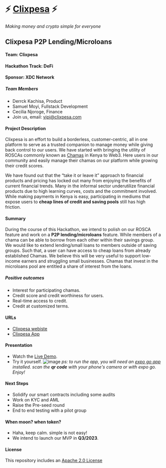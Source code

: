 # ⚡ [Clixpesa](clixpesa.com) ⚡

_Making money and crypto simple for everyone_

## Clixpesa P2P Lending/Microloans

#### Team: Clixpesa

#### Hackathon Track: DeFi
#### Sponsor: XDC Network

##### Team Members

- Derrck Kachisa, Product
- Samuel Moyi, Fullstack Development
- Cecilia Njoroge, Finance
- Join us, email: vipi@clixpesa.com

#### Project Description

Clixpesa is an effort to build a borderless, customer-centric, all in one platform to serve as a trusted companion to manage money while giving back control to our users. We have started with bringing the utility of ROSCAs commonly known as [Chamas](<https://en.wikipedia.org/wiki/Chama_(investment)>) in Kenya to Web3. Here users in our community and easily manage their chamas on our platform while growing their credit scores.

We have found out that the “take it or leave it” approach to financial products and pricing has locked out many from enjoying the benefits of current financial trends. Many in the informal sector underutilize financial products due to high learning curves, costs and the commitment involved. While making payments in Kenya is easy, participating in mediums that expose users to **cheap lines of credit and saving pools** still has high friction.

#### Summary

During the course of this Hackathon, we intend to polish on our ROSCA feature and work on a **P2P lending/microloans** feature.
While members of a chama can be able to borrow from each other within their savings group. We would like to extend lending/small loans to members outside of saving groups. Such that, a user can have access to cheap loans from already established Chamas. We believe this will be very useful to support low-income earners and struggling small businesses. Chamas that invest in the microloans pool are entitled a share of interest from the loans.

##### Positive outcomes

- Interest for participating chamas.
- Credit score and credit worthiness for users.
- Real-time access to credit.
- Credit at customized terms.

#### URLs

- [Clixpesa webiste](clixpesa.com)
- [Clixpesa App](https://expo.dev/@kachdn/clix-consensus?serviceType=classic&distribution=expo-go)

#### Presentation

- Watch the [Live Demo](https://youtu.be/zrspj_y1zNA).
- Try it yourself.
![image](https://github.com/clixpesa/consensus-2023-web3athon/assets/17332607/6e14247e-d1f9-4a67-86a5-f48af790f774)
_ps: to run the app, you will need an [expo go app](https://expo.dev/client) installed._
  _scan the **qr code** with your phone's camera or with expo go. Enjoy!_

#### Next Steps

- Solidify our smart contracts including some audits
- Work on KYC and AML
- Raise the Pre-seed round
- End to end testing with a pilot group

#### When moon? when token?

- Haha, keep calm. simple is not easy!
- We intend to launch our MVP in **Q3/2023**.

#### License

This repository includes an [Apache 2.0 License](https://choosealicense.com/licenses/apache-2.0/)
